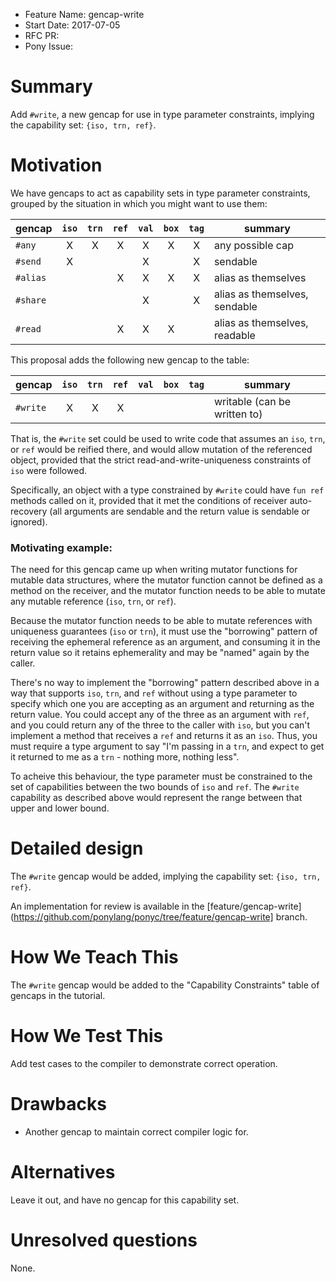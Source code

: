 - Feature Name: gencap-write
- Start Date: 2017-07-05
- RFC PR:
- Pony Issue:

# Summary

Add `#write`, a new gencap for use in type parameter constraints, implying the capability set: `{iso, trn, ref}`.

# Motivation

We have gencaps to act as capability sets in type parameter constraints, grouped by the situation in which you might want to use them:

| gencap   | `iso` | `trn` | `ref` | `val` | `box` | `tag` | summary                       |
|----------|:-----:|:-----:|:-----:|:-----:|:-----:|:-----:|-------------------------------|
| `#any`   |   X   |   X   |   X   |   X   |   X   |   X   | any possible cap              |
| `#send`  |   X   |       |       |   X   |       |   X   | sendable                      |
| `#alias` |       |       |   X   |   X   |   X   |   X   | alias as themselves           |
| `#share` |       |       |       |   X   |       |   X   | alias as themselves, sendable |
| `#read`  |       |       |   X   |   X   |   X   |       | alias as themselves, readable |

This proposal adds the following new gencap to the table:

| gencap   | `iso` | `trn` | `ref` | `val` | `box` | `tag` | summary                      |
|----------|:-----:|:-----:|:-----:|:-----:|:-----:|:-----:|------------------------------|
| `#write` |   X   |   X   |   X   |       |       |       | writable (can be written to) |

That is, the `#write` set could be used to write code that assumes an `iso`, `trn`, or `ref` would be reified there, and would allow mutation of the referenced object, provided that the strict read-and-write-uniqueness constraints of `iso` were followed.

Specifically, an object with a type constrained by `#write` could have `fun ref` methods called on it, provided that it met the conditions of receiver auto-recovery (all arguments are sendable and the return value is sendable or ignored).

### Motivating example:

The need for this gencap came up when writing mutator functions for mutable data structures, where the mutator function cannot be defined as a method on the receiver, and the mutator function needs to be able to mutate any mutable reference (`iso`, `trn`, or `ref`).

Because the mutator function needs to be able to mutate references with uniqueness guarantees (`iso` or `trn`), it must use the "borrowing" pattern of receiving the ephemeral reference as an argument, and consuming it in the return value so it retains ephemerality and may be "named" again by the caller.

There's no way to implement the "borrowing" pattern described above in a way that supports `iso`, `trn`, and `ref` without using a type parameter to specify which one you are accepting as an argument and returning as the return value. You could accept any of the three as an argument with `ref`, and you could return any of the three to the caller with `iso`, but you can't implement a method that receives a `ref` and returns it as an `iso`. Thus, you must require a type argument to say "I'm passing in a `trn`, and expect to get it returned to me as a `trn` - nothing more, nothing less".

To acheive this behaviour, the type parameter must be constrained to the set of capabilities between the two bounds of `iso` and `ref`. The `#write` capability as described above would represent the range between that upper and lower bound.

# Detailed design

The `#write` gencap would be added, implying the capability set: `{iso, trn, ref}`.

An implementation for review is available in the [feature/gencap-write](https://github.com/ponylang/ponyc/tree/feature/gencap-write] branch.

# How We Teach This

The `#write` gencap would be added to the "Capability Constraints" table of gencaps in the tutorial.

# How We Test This

Add test cases to the compiler to demonstrate correct operation.

# Drawbacks

* Another gencap to maintain correct compiler logic for.

# Alternatives

Leave it out, and have no gencap for this capability set.

# Unresolved questions

None.
